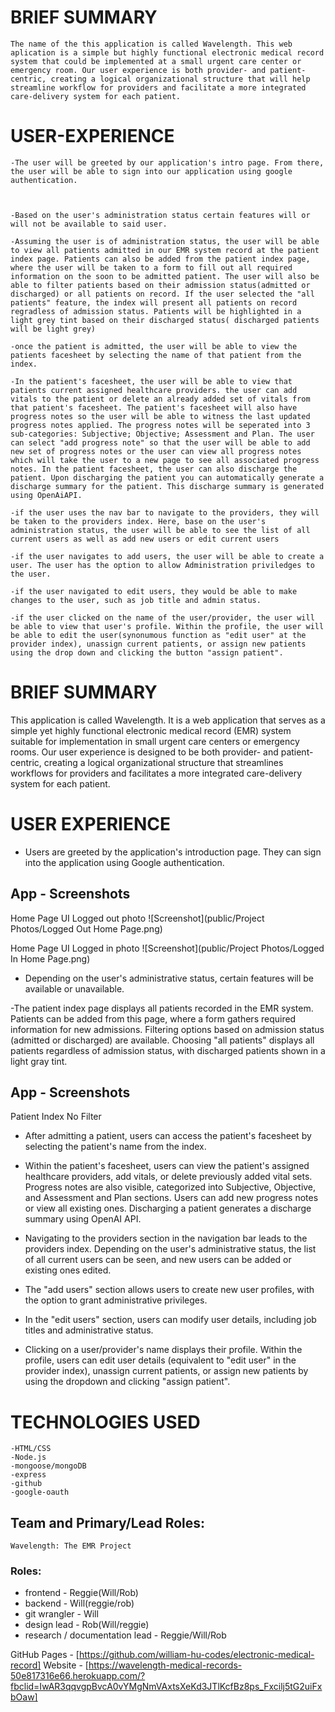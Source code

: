 # BRIEF SUMMARY
    The name of the this application is called Wavelength. This web aplication is a simple but highly functional electronic medical record system that could be implemented at a small urgent care center or emergency room. Our user experience is both provider- and patient-centric, creating a logical organizational structure that will help streamline workflow for providers and facilitate a more integrated care-delivery system for each patient.


# USER-EXPERIENCE
    -The user will be greeted by our application's intro page. From there, the user will be able to sign into our application using google authentication. 

    

    -Based on the user's administration status certain features will or will not be available to said user. 

    -Assuming the user is of administration status, the user will be able to view all patients admitted in our EMR system record at the patient index page. Patients can also be added from the patient index page, where the user will be taken to a form to fill out all required information on the soon to be admitted patient. The user will also be able to filter patients based on their admission status(admitted or discharged) or all patients on record. If the user selected the "all patients" feature, the index will present all patients on record regradless of admission status. Patients will be highlighted in a light grey tint based on their discharged status( discharged patients will be light grey)

    -once the patient is admitted, the user will be able to view the patients facesheet by selecting the name of that patient from the index. 

    -In the patient's facesheet, the user will be able to view that patients current assigned healthcare providers. the user can add vitals to the patient or delete an already added set of vitals from that patient's facesheet. The patient's facesheet will also have progress notes so the user will be able to witness the last updated progress notes applied. The progress notes will be seperated into 3 sub-categories: Subjective; Objective; Assessment and Plan. The user can select "add progress note" so that the user will be able to add new set of progress notes or the user can view all progress notes which will take the user to a new page to see all associated progress notes. In the patient facesheet, the user can also discharge the patient. Upon discharging the patient you can automatically generate a discharge summary for the patient. This discharge summary is generated using OpenAiAPI.   

    -if the user uses the nav bar to navigate to the providers, they will be taken to the providers index. Here, base on the user's    
    administration status, the user will be able to see the list of all current users as well as add new users or edit current users

    -if the user navigates to add users, the user will be able to create a user. The user has the option to allow Administration priviledges to the user. 
    
    -if the user navigated to edit users, they would be able to make changes to the user, such as job title and admin status.

    -if the user clicked on the name of the user/provider, the user will be able to view that user's profile. Within the profile, the user will be able to edit the user(synonumous function as "edit user" at the provider index), unassign current patients, or assign new patients using the drop down and clicking the button "assign patient".






# BRIEF SUMMARY
This application is called Wavelength. It is a web application that serves as a simple yet highly functional electronic medical record (EMR) system suitable for implementation in small urgent care centers or emergency rooms. Our user experience is designed to be both provider- and patient-centric, creating a logical organizational structure that streamlines workflows for providers and facilitates a more integrated care-delivery system for each patient.

# USER EXPERIENCE
- Users are greeted by the application's introduction page. They can sign into the application using Google authentication.

## App - Screenshots
Home Page UI Logged out photo
![Screenshot](public/Project Photos/Logged Out Home Page.png)


Home Page UI Logged in photo
![Screenshot](public/Project Photos/Logged In Home Page.png)

- Depending on the user's administrative status, certain features will be available or unavailable.

-The patient index page displays all patients recorded in the EMR system. Patients can be added from this page, where a form gathers required information for new admissions. Filtering options based on admission status (admitted or discharged) are available. Choosing "all patients" displays all patients regardless of admission status, with discharged patients shown in a light gray tint.
## App - Screenshots

Patient Index No Filter

- After admitting a patient, users can access the patient's facesheet by selecting the patient's name from the index.

- Within the patient's facesheet, users can view the patient's assigned healthcare providers, add vitals, or delete previously added vital sets. Progress notes are also visible, categorized into Subjective, Objective, and Assessment and Plan sections. Users can add new progress notes or view all existing ones. Discharging a patient generates a discharge summary using OpenAI API.

- Navigating to the providers section in the navigation bar leads to the providers index. Depending on the user's administrative status, the list of all current users can be seen, and new users can be added or existing ones edited.

- The "add users" section allows users to create new user profiles, with the option to grant administrative privileges.

- In the "edit users" section, users can modify user details, including job titles and administrative status.

- Clicking on a user/provider's name displays their profile. Within the profile, users can edit user details (equivalent to "edit user" in the provider index), unassign current patients, or assign new patients by using the dropdown and clicking "assign patient".






# TECHNOLOGIES USED
    -HTML/CSS
    -Node.js
    -mongoose/mongoDB
    -express
    -github
    -google-oauth
 
## Team and Primary/Lead Roles:
    Wavelength: The EMR Project
    
### Roles: 
- frontend - Reggie(Will/Rob)
- backend - Will(reggie/rob)
- git wrangler - Will
- design lead - Rob(Will/reggie)	 
- research / documentation lead - Reggie/Will/Rob


GitHub Pages - [https://github.com/william-hu-codes/electronic-medical-record] 
Website - [https://wavelength-medical-records-50e817316e66.herokuapp.com/?fbclid=IwAR3qqvgpBvcA0vYMgNmVAxtsXeKd3JTlKcfBz8ps_Fxcilj5tG2uiFxbOaw]